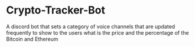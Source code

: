 # Crypto-Tracker-Bot
A discord bot that sets a category of voice channels that are updated frequently to show to the users what is the price and the percentage of the Bitcoin and Ethereum
